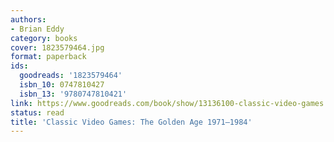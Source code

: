```yaml
---
authors:
- Brian Eddy
category: books
cover: 1823579464.jpg
format: paperback
ids:
  goodreads: '1823579464'
  isbn_10: 0747810427
  isbn_13: '9780747810421'
link: https://www.goodreads.com/book/show/13136100-classic-video-games
status: read
title: 'Classic Video Games: The Golden Age 1971–1984'
---
```

